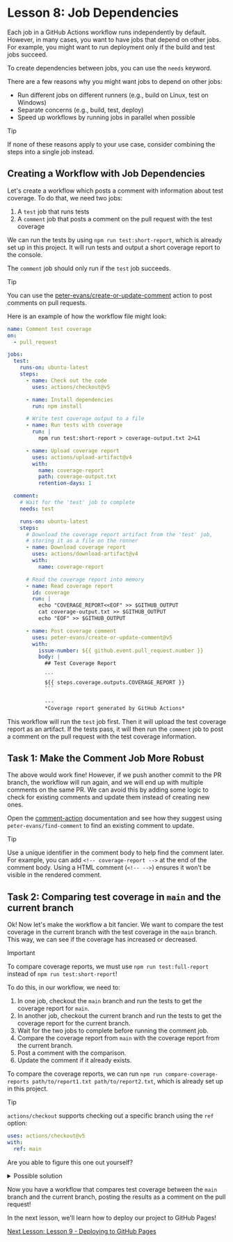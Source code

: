 # Lesson 8: Job Dependencies

Each job in a GitHub Actions workflow runs independently by default. However, in
many cases, you want to have jobs that depend on other jobs. For example, you
might want to run deployment only if the build and test jobs succeed.

To create dependencies between jobs, you can use the `needs` keyword.

There are a few reasons why you might want jobs to depend on other jobs:

- Run different jobs on different runners (e.g., build on Linux, test on
  Windows)
- Separate concerns (e.g., build, test, deploy)
- Speed up workflows by running jobs in parallel when possible

> [!TIP]
> If none of these reasons apply to your use case, consider combining the
> steps into a single job instead.

## Creating a Workflow with Job Dependencies

Let's create a workflow which posts a comment with information about test
coverage. To do that, we need two jobs:

1. A `test` job that runs tests
2. A `comment` job that posts a comment on the pull request with the test
   coverage

We can run the tests by using `npm run test:short-report`, which is already set
up in this project. It will run tests and output a short coverage report to the
console.

The `comment` job should only run if the `test` job succeeds.

> [!TIP]
> You can use the
> [peter-evans/create-or-update-comment](https://github.com/marketplace/actions/create-or-update-comment)
> action to post comments on pull requests.

Here is an example of how the workflow file might look:

````yaml
name: Comment test coverage
on:
  - pull_request

jobs:
  test:
    runs-on: ubuntu-latest
    steps:
      - name: Check out the code
        uses: actions/checkout@v5

      - name: Install dependencies
        run: npm install

      # Write test coverage output to a file
      - name: Run tests with coverage
        run: |
          npm run test:short-report > coverage-output.txt 2>&1

      - name: Upload coverage report
        uses: actions/upload-artifact@v4
        with:
          name: coverage-report
          path: coverage-output.txt
          retention-days: 1

  comment:
    # Wait for the 'test' job to complete
    needs: test

    runs-on: ubuntu-latest
    steps:
      # Download the coverage report artifact from the 'test' job,
      # storing it as a file on the runner
      - name: Download coverage report
        uses: actions/download-artifact@v4
        with:
          name: coverage-report

      # Read the coverage report into memory
      - name: Read coverage report
        id: coverage
        run: |
          echo "COVERAGE_REPORT<<EOF" >> $GITHUB_OUTPUT
          cat coverage-output.txt >> $GITHUB_OUTPUT
          echo "EOF" >> $GITHUB_OUTPUT

      - name: Post coverage comment
        uses: peter-evans/create-or-update-comment@v5
        with:
          issue-number: ${{ github.event.pull_request.number }}
          body: |
            ## Test Coverage Report

            ```
            ${{ steps.coverage.outputs.COVERAGE_REPORT }}
            ```

            ---
            *Coverage report generated by GitHub Actions*
````

This workflow will run the `test` job first. Then it will upload the test
coverage report as an artifact. If the tests pass, it will then run the
`comment` job to post a comment on the pull request with the test coverage
information.

## Task 1: Make the Comment Job More Robust

The above would work fine! However, if we push another commit to the PR branch,
the workflow will run again, and we will end up with multiple comments on the
same PR. We can avoid this by adding some logic to check for existing comments
and update them instead of creating new ones.

Open the
[comment-action](https://github.com/marketplace/actions/create-or-update-comment)
documentation and see how they suggest using `peter-evans/find-comment` to find
an existing comment to update.

> [!TIP]
> Use a unique identifier in the comment body to help find the comment
> later. For example, you can add `<!-- coverage-report -->` at the end of the
> comment body. Using a HTML comment (`<!-- -->`) ensures it won't be visible in
> the rendered comment.

## Task 2: Comparing test coverage in `main` and the current branch

Ok! Now let's make the workflow a bit fancier. We want to compare the test
coverage in the current branch with the test coverage in the `main` branch. This
way, we can see if the coverage has increased or decreased.

> [!IMPORTANT]
> To compare coverage reports, we must use
> `npm run test:full-report` instead of `npm run test:short-report`!

To do this, in our workflow, we need to:

1. In one job, checkout the `main` branch and run the tests to get the coverage
   report for `main`.
2. In another job, checkout the current branch and run the tests to get the
   coverage report for the current branch.
3. Wait for the two jobs to complete before running the comment job.
4. Compare the coverage report from `main` with the coverage report from the
   current branch.
5. Post a comment with the comparison.
6. Update the comment if it already exists.

To compare the coverage reports, we can run
`npm run compare-coverage-reports path/to/report1.txt path/to/report2.txt`,
which is already set up in this project.

> [!TIP]
> `actions/checkout` supports checking out a specific branch using the
> `ref` option:
>
> ```yaml
> uses: actions/checkout@v5
> with:
>   ref: main
> ```

Are you able to figure this one out yourself?

<details>
  <summary>Possible solution</summary>

````yaml
name: Comment test coverage comparison
on:
  - pull_request

jobs:
  test-main:
    runs-on: ubuntu-latest
    steps:
      - name: Check out the main branch
        uses: actions/checkout@v5
        with:
          ref: main

      - name: Install dependencies
        run: npm install

      - name: Run tests with full coverage on main
        run: |
          npm run test:full-report > coverage-main.txt 2>&1

      - name: Upload main coverage report
        uses: actions/upload-artifact@v4
        with:
          name: coverage-main

  test-current:
    runs-on: ubuntu-latest
    steps:
      - name: Check out the current branch
        uses: actions/checkout@v5

      - name: Install dependencies
        run: npm install

      - name: Run tests with full coverage on current branch
        run: |
          npm run test:full-report > coverage-current.txt 2>&1

      - name: Upload current coverage report
        uses: actions/upload-artifact@v4
        with:
          name: coverage-current

  comment:
    needs:
      - test-main
      - test-current
    runs-on: ubuntu-latest
    steps:
      - name: Download main coverage report
        uses: actions/download-artifact@v4
        with:
          name: coverage-main

      - name: Download current coverage report
        uses: actions/download-artifact@v4
        with:
          name: coverage-current

      - name: Compare coverage reports
        id: compare
        run: |
          npm run compare-coverage-reports coverage-main/coverage-main.txt coverage-current/coverage-current.txt > coverage-comparison.txt 2>&1
          echo "COMPARISON<<EOF" >> $GITHUB_OUTPUT
          cat coverage-comparison.txt >> $GITHUB_OUTPUT
          echo "EOF" >> $GITHUB_OUTPUT

      - name: Find existing coverage comparison comment
        id: find-comment
        uses: peter-evans/find-comment@v4
        with:
          issue-number: ${{ github.event.pull_request.number }}
          body-includes: "<!-- coverage-comparison -->"

      - name: Post or update coverage comparison comment
        uses: peter-evans/create-or-update-comment@v5
        with:
          comment-id: ${{ steps.find-comment.outputs.comment-id }}
          issue-number: ${{ github.event.pull_request.number }}
          body: |
            ## Test Coverage Comparison

            ```
            ${{ steps.compare.outputs.COMPARISON }}
            ```

            <!-- coverage-comparison -->
````

</details>

Now you have a workflow that compares test coverage between the `main` branch
and the current branch, posting the results as a comment on the pull request!

In the next lesson, we'll learn how to deploy our project to GitHub Pages!

[Next Lesson: Lesson 9 - Deploying to GitHub Pages](009-deploying-to-github-pages.md)
